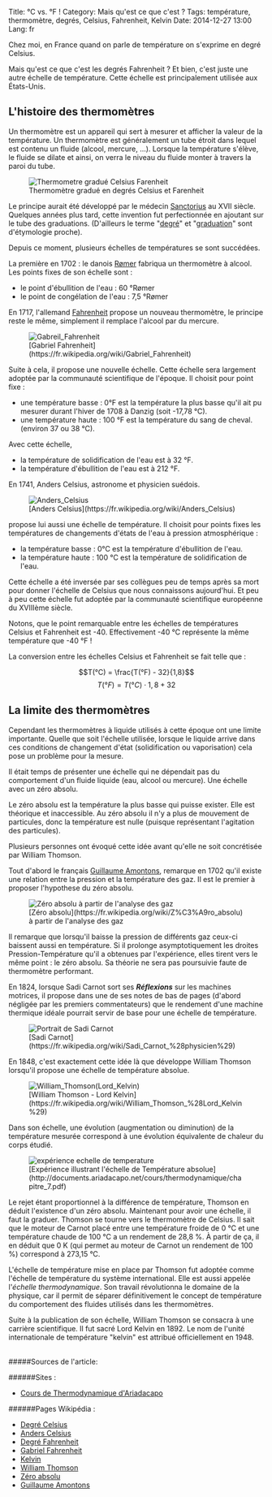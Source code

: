 Title: °C vs. °F !
Category: Mais qu'est ce que c'est ?
Tags: température, thermomètre, degrés, Celsius, Fahrenheit, Kelvin
Date: 2014-12-27 13:00
Lang: fr


Chez moi, en France quand on parle de température on s'exprime en degré Celsius.

Mais qu'est ce que c'est les degrés Fahrenheit ? 
Et bien, c'est juste une autre échelle de température. Cette échelle est principalement utilisée aux États-Unis.

## L'histoire des thermomètres

Un thermomètre est un appareil qui sert à mesurer et afficher la valeur de la température.
Un thermomètre est généralement un tube étroit dans lequel est contenu un fluide (alcool, mercure, ...). Lorsque la température s'élève, le fluide se dilate et ainsi, on verra le niveau du fluide monter à travers la paroi du tube.
<figure>
	<img src="images/thermometreCF.png" alt="Thermometre gradué Celsius Farenheit">
	<figcaption>Thermomètre gradué en degrés Celsius et Farenheit</figcaption>
</figure>

Le principe aurait été développé par le médecin [Sanctorius](https://fr.wikipedia.org/wiki/Santorio_Santorio) au XVII siècle. 
Quelques années plus tard, cette invention fut perfectionnée en ajoutant sur le tube des graduations. (D'ailleurs le terme "[degré](https://fr.wiktionary.org/wiki/degr%C3%A9)" et "[graduation](https://fr.wiktionary.org/wiki/graduation)" sont d'étymologie proche).

Depuis ce moment, plusieurs échelles de températures se sont succédées.

La première en 1702 : le danois [Rømer](https://fr.wikipedia.org/wiki/Ole_Christensen_R%C3%B8mer) fabriqua un thermomètre à alcool. 
Les points fixes de son échelle sont :

- le point d'ébullition de l'eau : 60 °Rømer
- le point de congélation de l'eau : 7,5 °Rømer

En 1717, l'allemand [Fahrenheit](https://fr.wikipedia.org/wiki/Gabriel_Fahrenheit) propose un nouveau thermomètre, le principe reste le même, simplement il remplace l'alcool par du mercure. 
<figure>
	<img src="images/GabrielFahrenheit.jpg" alt="Gabreil_Fahrenheit">
	<figcaption>[Gabriel Fahrenheit](https://fr.wikipedia.org/wiki/Gabriel_Fahrenheit)</figcaption>
</figure>

Suite à cela, il propose une nouvelle échelle. Cette échelle sera largement adoptée par la communauté scientifique de l'époque. 
Il choisit pour point fixe :

- une température basse : 0°F est la température la plus basse qu'il ait pu mesurer durant l'hiver de 1708 à Danzig (soit -17,78 °C).
- une température haute : 100 °F est la température du sang de cheval. (environ 37 ou 38 °C).

Avec cette échelle, 

- la température de solidification de l'eau est à 32 °F.
- la température d'ébullition de l'eau est à 212 °F. 

En 1741, Anders Celsius, astronome et physicien suédois.
<figure>
	<img src="images/AndersCelsius.jpg" alt="Anders_Celsius">
	<figcaption>[Anders Celsius](https://fr.wikipedia.org/wiki/Anders_Celsius)</figcaption>
</figure>

propose lui aussi une échelle de température. Il choisit pour points fixes les températures de changements d'états de l'eau à pression atmosphérique :

- la température basse : 0°C est la température d'ébullition de l'eau.
- la température haute : 100 °C est la température de solidification de l'eau. 

Cette échelle a été inversée par ses collègues peu de temps après sa mort pour donner l'échelle de Celsius que nous connaissons aujourd'hui. Et peu à peu cette échelle fut adoptée par la communauté scientifique européenne du XVIIIème siècle. 

Notons, que le point remarquable entre les échelles de températures Celsius et Fahrenheit est -40. Effectivement -40 °C représente la même température que -40 °F ! 

La conversion entre les échelles Celsius et Fahrenheit se fait telle que : 

$$T(°C) = \frac{T(°F) - 32}{1,8}$$
$$T(°F) = T(°C)\cdot 1,8 + 32$$

## La limite des thermomètres

Cependant les thermomètres à liquide utilisés à cette époque ont une limite importante. Quelle que soit l'échelle utilisée, lorsque le liquide arrive dans ces conditions de changement d'état (solidification ou vaporisation) cela pose un problème pour la mesure. 

Il était temps de présenter une échelle qui ne dépendait pas du comportement d'un fluide liquide (eau, alcool ou mercure). 
Une échelle avec un zéro absolu. 

Le zéro absolu est la température la plus basse qui puisse exister. Elle est théorique et inaccessible. 
Au zéro absolu il n'y a plus de mouvement de particules, donc la température est nulle (puisque représentant l'agitation des particules).

Plusieurs personnes ont évoqué cette idée avant qu'elle ne soit concrétisée par William Thomson.

Tout d'abord le français [Guillaume Amontons](https://fr.wikipedia.org/wiki/Guillaume_Amontons), remarque en 1702 qu'il existe une relation entre la pression et la température des gaz. Il est le premier à proposer l'hypothese du zéro absolu. 
<figure>
	<img src="images/Gas_thermometer_and_absolute_zero_fr.jpg" alt="Zéro absolu à partir de l'analyse des gaz">
	<figcaption>[Zéro absolu](https://fr.wikipedia.org/wiki/Z%C3%A9ro_absolu) à partir de l'analyse des gaz</figcaption>
</figure>

Il remarque que lorsqu'il baisse la pression de différents gaz ceux-ci baissent aussi en température. Si il prolonge asymptotiquement les droites Pression-Température qu'il a obtenues par l'expérience, elles tirent vers le même point : le zéro absolu. Sa théorie ne sera pas poursuivie faute de thermomètre performant. 

En 1824, lorsque Sadi Carnot sort ses ***Réflexions*** sur les machines motrices, il propose dans une de ses notes de bas de pages (d'abord négligée par les premiers commentateurs) que le rendement d'une machine thermique idéale pourrait servir de base pour une échelle de température. 
<figure>
	<img src="images/Sadi_Carnot2.jpeg" alt="Portrait de Sadi Carnot">
	<figcaption>[Sadi Carnot](https://fr.wikipedia.org/wiki/Sadi_Carnot_%28physicien%29)</figcaption>
</figure>

En 1848, c'est exactement cette idée là que développe William Thomson lorsqu'il propose une échelle de température absolue.
<figure>
 	<img src="images/WilliamThomson_LordKelvin.jpg" alt="William_Thomson(Lord_Kelvin)">
 	<figcaption>[William Thomson - Lord Kelvin](https://fr.wikipedia.org/wiki/William_Thomson_%28Lord_Kelvin%29)</figcaption>
 </figure> 

Dans son échelle, une évolution (augmentation ou diminution) de la température mesurée correspond à une évolution équivalente de chaleur du corps étudié. 
<figure>
	<img src="images/Expérience_illustrant_echelle_température_absolue.png" alt="expérience echelle de temperature">
	<figcaption>[Expérience illustrant l'échelle de Température absolue](http://documents.ariadacapo.net/cours/thermodynamique/chapitre_7.pdf)</figcaption>
</figure>

Le rejet étant proportionnel à la différence de température, Thomson en déduit l'existence d'un zéro absolu. Maintenant pour avoir une échelle, il faut la graduer. 
Thomson se tourne vers le thermomètre de Celsius. Il sait que le moteur de Carnot placé entre une température froide de 0 °C et une température chaude de 100 °C a un rendement de 28,8 %. 
À partir de ça, il en déduit que 0 K (qui permet au moteur de Carnot un rendement de 100 %) correspond à 273,15 °C. 

L'échelle de température mise en place par Thomson fut adoptée comme l'échelle de température du système international. Elle est aussi appelée l'*échelle thermodynamique*. 
Son travail révolutionna le domaine de la physique, car il permit de séparer définitivement le concept de température du comportement des fluides utilisés dans les thermomètres.

Suite à la publication de son échelle, William Thomson se consacra à une carrière scientifique. Il fut sacré Lord Kelvin en 1892. Le nom de l'unité internationale de température "kelvin" est attribué officiellement en 1948.
<br><br>


#####Sources de l'article:

######Sites :

- [Cours de Thermodynamique d'Ariadacapo](http://documents.ariadacapo.net/cours/thermodynamique/)

######Pages Wikipédia :

- [Degré Celsius](https://fr.wikipedia.org/wiki/Degr%C3%A9_Celsius)
- [Anders Celsius](https://fr.wikipedia.org/wiki/Anders_Celsius)
- [Degré Fahrenheit](https://fr.wikipedia.org/wiki/Degr%C3%A9_Fahrenheit)
- [Gabriel Fahrenheit](https://fr.wikipedia.org/wiki/Gabriel_Fahrenheit)
- [Kelvin](https://fr.wikipedia.org/wiki/Kelvin)
- [William Thomson](https://fr.wikipedia.org/wiki/William_Thomson_%28Lord_Kelvin%29)
- [Zéro absolu](https://fr.wikipedia.org/wiki/Z%C3%A9ro_absolu)
- [Guillaume Amontons](https://fr.wikipedia.org/wiki/Guillaume_Amontons)
